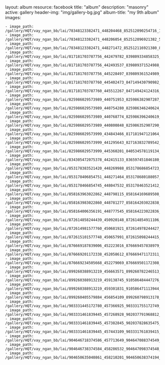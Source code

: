 
layout: album
resource: facebook
title: "album"
description: "masonry"
active: gallery
header-img: "img/gallery-bg.jpg"
album-title: "my 9th album"
images:
    
    - image_path: /gallery/HQT/vay_ngan_bb/lai/78348123382471_448204468_852512090254716_1244865796113260584_n.jpg
    - image_path: /gallery/HQT/vay_ngan_bb/lai/78348123382471_448206054_852512096921382_582406714143819393_n.jpg
    - image_path: /gallery/HQT/vay_ngan_bb/lai/78348123382471_448271472_852512116921380_819694826098242569_n.jpg
    - image_path: /gallery/HQT/vay_ngan_bb/lai/817181703787756_442479782_839809334858325_6321920858413946372_n.jpg
    - image_path: /gallery/HQT/vay_ngan_bb/lai/817181703787756_442493537_839809371524988_3788613527935653091_n.jpg
    - image_path: /gallery/HQT/vay_ngan_bb/lai/817181703787756_445228497_839809361524989_414097543306126177_n.jpg
    - image_path: /gallery/HQT/vay_ngan_bb/lai/817181703787760_445402473_847149430790982_3553447397385141614_n.jpg
    - image_path: /gallery/HQT/vay_ngan_bb/lai/817181703787760_445512267_847149424124316_5366489269133375867_n.jpg
    - image_path: /gallery/HQT/vay_ngan_bb/lai/825986029573989_440751953_825986382907287_5358642031576430250_n.jpg
    - image_path: /gallery/HQT/vay_ngan_bb/lai/825986029573989_440754280_825986346240624_3018379850760136794_n.jpg
    - image_path: /gallery/HQT/vay_ngan_bb/lai/825986029573989_440768774_825986396240619_9194870392608328386_n.jpg
    - image_path: /gallery/HQT/vay_ngan_bb/lai/825986029573989_440800848_825986352907290_4743181529977933195_n.jpg
    - image_path: /gallery/HQT/vay_ngan_bb/lai/825986029573999_434843466_817181947121064_6484832862305292695_n.jpg
    - image_path: /gallery/HQT/vay_ngan_bb/lai/825986029573999_441295643_827163832789542_8061319416608817309_n.jpg
    - image_path: /gallery/HQT/vay_ngan_bb/lai/825986029573999_445360201_840534578119134_3094125860294020032_n.jpg
    - image_path: /gallery/HQT/vay_ngan_bb/lai/834305472075378_442415133_836597451846180_2767154308535153240_n.jpg
    - image_path: /gallery/HQT/vay_ngan_bb/lai/853178383521420_448269988_853178686854723_4157406958032969906_n.jpg
    - image_path: /gallery/HQT/vay_ngan_bb/lai/853178406854751_448271464_853178680188057_1882009740255650808_n.jpg
    - image_path: /gallery/HQT/vay_ngan_bb/lai/853178466854745_448047532_853178463521412_4258529241684402447_n.jpg
    - image_path: /gallery/HQT/vay_ngan_bb/lai/858163963022862_448798115_858164169689508_3225281348410191261_n.jpg
    - image_path: /gallery/HQT/vay_ngan_bb/lai/858163983022860_448781277_858164203022838_2904507705964882713_n.jpg
    - image_path: /gallery/HQT/vay_ngan_bb/lai/858164006356191_448777545_858164223022836_6549317379709323242_n.jpg
    - image_path: /gallery/HQT/vay_ngan_bb/lai/872614858244439_450920148_872614854911106_6564764650310288400_n.jpg
    - image_path: /gallery/HQT/vay_ngan_bb/lai/872614981577760_450681921_872614978244427_1027501751158056714_n.jpg
    - image_path: /gallery/HQT/vay_ngan_bb/lai/872615101577748_450657991_872615098244415_2272330228289947305_n.jpg
    - image_path: /gallery/HQT/vay_ngan_bb/lai/876669187839006_452223016_876669457838979_5023746612053699838_n.jpg
    - image_path: /gallery/HQT/vay_ngan_bb/lai/876669201172338_452058612_876669471172311_7964754801371186519_n.jpg
    - image_path: /gallery/HQT/vay_ngan_bb/lai/876669234505668_452279069_876669501172308_2493425075753294980_n.jpg
    - image_path: /gallery/HQT/vay_ngan_bb/lai/899260388913219_456663571_899260782246513_5319137596575187368_n.jpg
    - image_path: /gallery/HQT/vay_ngan_bb/lai/899260388913219_459138745_910586484447276_7175541916430814470_n.jpg
    - image_path: /gallery/HQT/vay_ngan_bb/lai/899260388913219_459301831_910586471113944_6057680367982076406_n.jpg
    - image_path: /gallery/HQT/vay_ngan_bb/lai/899260405579884_456854109_899260798913178_1611149564969124019_n.jpg
    - image_path: /gallery/HQT/vay_ngan_bb/lai/903331445172780_457366925_903331755172749_2302298128367133906_n.jpg
    - image_path: /gallery/HQT/vay_ngan_bb/lai/903331461839445_457268928_902037791968812_437454463929769457_n.jpg
    - image_path: /gallery/HQT/vay_ngan_bb/lai/903331461839445_457382845_902037828635475_8254920362736468681_n.jpg
    - image_path: /gallery/HQT/vay_ngan_bb/lai/903331461839445_457443109_903331761839415_7336434400002173907_n.jpg
    - image_path: /gallery/HQT/vay_ngan_bb/lai/904646718374586_457713649_904647088374549_8332940004254539863_n.jpg
    - image_path: /gallery/HQT/vay_ngan_bb/lai/904646738374584_458286532_904647098374548_5311032306851341715_n.jpg
    - image_path: /gallery/HQT/vay_ngan_bb/lai/904650635040861_458210201_904650638374194_66443621812560116_n.jpg